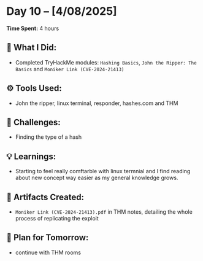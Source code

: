 # Day 10 – [4/08/2025]

**Time Spent:** 4 hours

## 🧠 What I Did:
- Completed TryHackMe modules: `Hashing Basics`, `John the Ripper: The Basics` and `Moniker Link (CVE-2024-21413)`

## ⚙️ Tools Used:
- John the ripper, linux terminal, responder, hashes.com and THM

## 🧩 Challenges:
- Finding the type of a hash

## 💡 Learnings:
- Starting to feel really comftarble with linux termnial and I find reading about new concept way easier as my general knowledge grows.

## 🧾 Artifacts Created:
- `Moniker Link (CVE-2024-21413).pdf` in THM notes, detailing the whole process of replicating the exploit

## 📌 Plan for Tomorrow:
- continue with THM rooms
